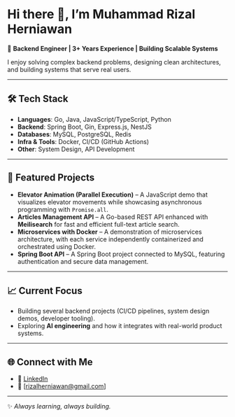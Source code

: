 # Hi there 👋, I’m Muhammad Rizal Herniawan

🚀 **Backend Engineer | 3+ Years Experience | Building Scalable Systems**  

I enjoy solving complex backend problems, designing clean architectures, and building systems that serve real users. 

---

## 🛠 Tech Stack  
- **Languages**: Go, Java, JavaScript/TypeScript, Python
- **Backend**: Spring Boot, Gin, Express.js, NestJS
- **Databases**: MySQL, PostgreSQL, Redis  
- **Infra & Tools**: Docker, CI/CD (GitHub Actions)
- **Other**: System Design, API Development  

---

## 📌 Featured Projects  
- **Elevator Animation (Parallel Execution)** – A JavaScript demo that visualizes elevator movements while showcasing asynchronous programming with `Promise.all`.  
- **Articles Management API** – A Go-based REST API enhanced with **Meilisearch** for fast and efficient full-text article search.  
- **Microservices with Docker** – A demonstration of microservices architecture, with each service independently containerized and orchestrated using Docker.  
- **Spring Boot API** – A Spring Boot project connected to MySQL, featuring authentication and secure data management.  


---

## 📈 Current Focus  
- Building several backend projects (CI/CD pipelines, system design demos, developer tooling).  
- Exploring **AI engineering** and how it integrates with real-world product systems.  

---

## 🌐 Connect with Me  
- 💼 [LinkedIn](https://www.linkedin.com/in/muhammad-rizal-herniawan)  
- 📧 [rizalherniawan@gmail.com]   

---

✨ *Always learning, always building.*  
